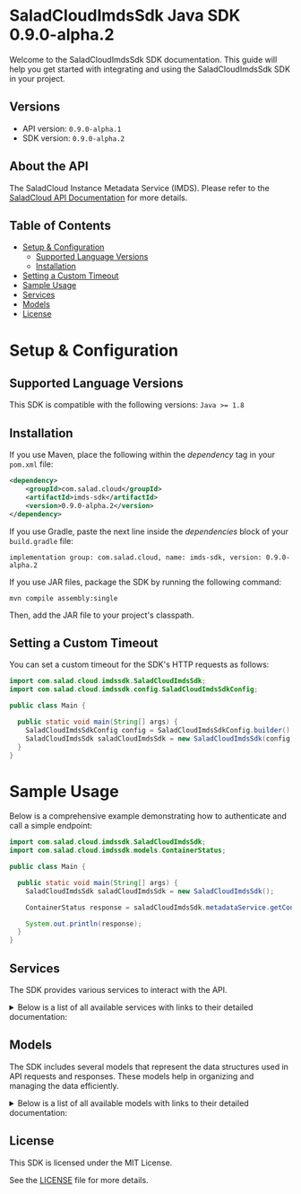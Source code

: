# SaladCloudImdsSdk Java SDK 0.9.0-alpha.2

Welcome to the SaladCloudImdsSdk SDK documentation. This guide will help you get started with integrating and using the SaladCloudImdsSdk SDK in your project.

## Versions

- API version: `0.9.0-alpha.1`
- SDK version: `0.9.0-alpha.2`

## About the API

The SaladCloud Instance Metadata Service (IMDS). Please refer to the [SaladCloud API Documentation](https://docs.salad.com/api-reference) for more details.

## Table of Contents

- [Setup & Configuration](#setup--configuration)
  - [Supported Language Versions](#supported-language-versions)
  - [Installation](#installation)
- [Setting a Custom Timeout](#setting-a-custom-timeout)
- [Sample Usage](#sample-usage)
- [Services](#services)
- [Models](#models)
- [License](#license)

# Setup & Configuration

## Supported Language Versions

This SDK is compatible with the following versions: `Java >= 1.8`

## Installation

If you use Maven, place the following within the _dependency_ tag in your `pom.xml` file:

```XML
<dependency>
    <groupId>com.salad.cloud</groupId>
    <artifactId>imds-sdk</artifactId>
    <version>0.9.0-alpha.2</version>
</dependency>
```

If you use Gradle, paste the next line inside the _dependencies_ block of your `build.gradle` file:

```Gradle
implementation group: com.salad.cloud, name: imds-sdk, version: 0.9.0-alpha.2
```

If you use JAR files, package the SDK by running the following command:

```shell
mvn compile assembly:single
```

Then, add the JAR file to your project's classpath.

## Setting a Custom Timeout

You can set a custom timeout for the SDK's HTTP requests as follows:

```java
import com.salad.cloud.imdssdk.SaladCloudImdsSdk;
import com.salad.cloud.imdssdk.config.SaladCloudImdsSdkConfig;

public class Main {

  public static void main(String[] args) {
    SaladCloudImdsSdkConfig config = SaladCloudImdsSdkConfig.builder().timeout(10000).build();
    SaladCloudImdsSdk saladCloudImdsSdk = new SaladCloudImdsSdk(config);
  }
}

```

# Sample Usage

Below is a comprehensive example demonstrating how to authenticate and call a simple endpoint:

```java
import com.salad.cloud.imdssdk.SaladCloudImdsSdk;
import com.salad.cloud.imdssdk.models.ContainerStatus;

public class Main {

  public static void main(String[] args) {
    SaladCloudImdsSdk saladCloudImdsSdk = new SaladCloudImdsSdk();

    ContainerStatus response = saladCloudImdsSdk.metadataService.getContainerStatus();

    System.out.println(response);
  }
}

```

## Services

The SDK provides various services to interact with the API.

<details> 
<summary>Below is a list of all available services with links to their detailed documentation:</summary>

| Name                                                         |
| :----------------------------------------------------------- |
| [MetadataService](documentation/services/MetadataService.md) |

</details>

## Models

The SDK includes several models that represent the data structures used in API requests and responses. These models help in organizing and managing the data efficiently.

<details> 
<summary>Below is a list of all available models with links to their detailed documentation:</summary>

| Name                                                               | Description                                              |
| :----------------------------------------------------------------- | :------------------------------------------------------- |
| [ReallocateContainer](documentation/models/ReallocateContainer.md) | Represents a request to reallocate a container.          |
| [ContainerStatus](documentation/models/ContainerStatus.md)         | Represents the health statuses of the running container. |
| [ContainerToken](documentation/models/ContainerToken.md)           | Represents the identity token of the running container.  |

</details>

## License

This SDK is licensed under the MIT License.

See the [LICENSE](LICENSE) file for more details.
